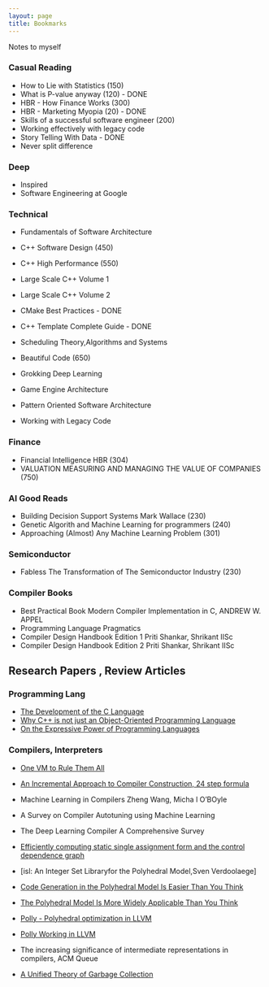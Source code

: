 ```yaml
---
layout: page
title: Bookmarks
---
```


Notes to myself

### Casual Reading
*  How to Lie with Statistics (150) 
*  What is P-value anyway (120)  - DONE
*  HBR - How Finance Works  (300)
*  HBR - Marketing Myopia (20) - DONE
*  Skills of a successful software engineer (200)
*  Working effectively with legacy code
*  Story Telling With Data  - DONE
*  Never split difference


### Deep
*  Inspired 
*  Software Engineering at Google


### Technical 
* Fundamentals of Software Architecture
* C++ Software Design  (450)
* C++ High Performance (550)	
* Large Scale C++ Volume 1 
* Large Scale C++ Volume 2
* CMake Best Practices  - DONE 
* C++ Template Complete Guide   - DONE
* Scheduling Theory,Algorithms and Systems
* Beautiful Code  (650)

* Grokking Deep Learning
* Game Engine Architecture
* Pattern Oriented Software Architecture
* Working with Legacy Code

### Finance 
* Financial Intelligence HBR (304)
* VALUATION MEASURING AND MANAGING THE VALUE OF COMPANIES (750)

### AI Good Reads
* Building Decision Support Systems  Mark Wallace  (230)
* Genetic Algorith and Machine Learning for programmers (240)
* Approaching (Almost) Any Machine Learning Problem (301)

### Semiconductor
* Fabless The Transformation of The Semiconductor Industry (230)


### Compiler Books
* Best Practical Book  Modern Compiler Implementation in C, ANDREW W. APPEL
* Programming Language Pragmatics
* Compiler Design Handbook Edition 1 Priti Shankar, Shrikant IISc
* Compiler Design Handbook Edition 2 Priti Shankar, Shrikant IISc

## Research Papers , Review Articles
### Programming Lang
* [The Development of the C Language](https://www.bell-labs.com/usr/dmr/www/chist.pdf)
* [Why C++ is not just an Object-Oriented Programming Language](https://www.stroustrup.com/oopsla.pdf)
* [On the Expressive Power of Programming Languages](https://jgbm.github.io/eecs762f19/papers/felleisen.pdf)

### Compilers, Interpreters

* [One VM to Rule Them All](http://lafo.ssw.uni-linz.ac.at/papers/2013_Onward_OneVMToRuleThemAll.pdf)
* [An Incremental Approach to Compiler Construction, 24 step formula](http://scheme2006.cs.uchicago.edu/11-ghuloum.pdf)
* Machine Learning in Compilers Zheng Wang, Micha l O’BOyle
* A Survey on Compiler Autotuning using Machine Learning
* The Deep Learning Compiler A Comprehensive Survey
* [Efficiently computing static single assignment form and the control dependence graph](https://dl.acm.org/doi/10.1145/115372.115320)

* [isl: An Integer Set Libraryfor the Polyhedral Model,Sven Verdoolaege]
* [Code Generation in the Polyhedral Model Is Easier Than You Think](https://hal.science/hal-00017260/file/bastoul2004code.pdf)
* [The Polyhedral Model Is More Widely Applicable Than You Think](https://web.cs.ucla.edu/~pouchet/doc/cc-article.10.pdf)
* [Polly - Polyhedral optimization in LLVM](https://web.cs.ucla.edu/~pouchet/doc/impact-article.11.pdf)
* [Polly Working in LLVM](https://polly.llvm.org/publications/grosser-diploma-thesis.pdf)
* The increasing significance of intermediate representations in compilers, ACM Queue
* [A Unified Theory of Garbage Collection](https://courses.cs.washington.edu/courses/cse590p/05au/p50-bacon.pdf)

